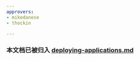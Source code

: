 ```yaml
---
approvers:
- mikedanese
- thockin

---
```



### 本文档已被归入 [deploying-applications.md](/docs/user-guide/deploying-applications/)



